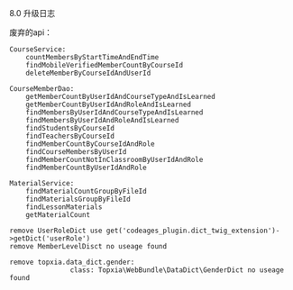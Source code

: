 8.0 升级日志

废弃的api：

	CourseService:
		countMembersByStartTimeAndEndTime
		findMobileVerifiedMemberCountByCourseId
		deleteMemberByCourseIdAndUserId

	CourseMemberDao:
		getMemberCountByUserIdAndCourseTypeAndIsLearned
		getMemberCountByUserIdAndRoleAndIsLearned
		findMembersByUserIdAndCourseTypeAndIsLearned
		findMembersByUserIdAndRoleAndIsLearned
		findStudentsByCourseId
		findTeachersByCourseId
		findMemberCountByCourseIdAndRole
		findCourseMembersByUserId
		findMemberCountNotInClassroomByUserIdAndRole
		findMemberCountByUserIdAndRole
		
    MaterialService:
        findMaterialCountGroupByFileId
        findMaterialsGroupByFileId
        findLessonMaterials
        getMaterialCount
    
    remove UserRoleDict use get('codeages_plugin.dict_twig_extension')->getDict('userRole')
    remove MemberLevelDisct no useage found
    
    remove topxia.data_dict.gender:
                   class: Topxia\WebBundle\DataDict\GenderDict no useage found
